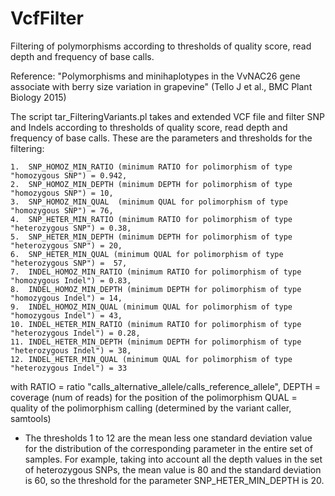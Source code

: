 # VcfFilter

Filtering of polymorphisms according to thresholds of quality score, read depth and frequency of base calls.

Reference: "Polymorphisms and minihaplotypes in the VvNAC26 gene associate with berry size
            variation in grapevine" (Tello J et al., BMC Plant Biology 2015)

The script tar_FilteringVariants.pl takes and extended VCF file and filter SNP and Indels according to thresholds of quality score, 
read depth and frequency of base calls. These are the parameters and thresholds for the filtering:

	1.  SNP_HOMOZ_MIN_RATIO (minimum RATIO for polimorphism of type "homozygous SNP") = 0.942,
	2.  SNP_HOMOZ_MIN_DEPTH (minimum DEPTH for polimorphism of type "homozygous SNP") = 10,
	3.  SNP_HOMOZ_MIN_QUAL  (minimum QUAL for polimorphism of type "homozygous SNP") = 76,
	4.  SNP_HETER_MIN_RATIO (minimum RATIO for polimorphism of type "heterozygous SNP") = 0.38,
	5.  SNP_HETER_MIN_DEPTH (minimum DEPTH for polimorphism of type "heterozygous SNP") = 20,
	6.  SNP_HETER_MIN_QUAL (minimum QUAL for polimorphism of type "heterozygous SNP") =  57,
	7.  INDEL_HOMOZ_MIN_RATIO (minimum RATIO for polimorphism of type "homozygous Indel") = 0.83,
	8.  INDEL_HOMOZ_MIN_DEPTH (minimum DEPTH for polimorphism of type "homozygous Indel") = 14,
	9.  INDEL_HOMOZ_MIN_QUAL (minimum QUAL for polimorphism of type "homozygous Indel") = 43,
	10. INDEL_HETER_MIN_RATIO (minimum RATIO for polimorphism of type "heterozygous Indel") = 0.28,
	11. INDEL_HETER_MIN_DEPTH (minimum DEPTH for polimorphism of type "heterozygous Indel") = 38,
	12. INDEL_HETER_MIN_QUAL (minimum QUAL for polimorphism of type "heterozygous Indel") = 33

with RATIO = ratio "calls_alternative_allele/calls_reference_allele", 
     DEPTH = coverage (num of reads) for the position of the polimorphism
     QUAL = quality of the polimorphism calling (determined by the variant caller, samtools)

- The thresholds 1 to 12 are the mean less one standard deviation value for the distribution of the corresponding parameter in the entire set of samples.
For example, taking into account all the depth values in the set of heterozygous SNPs, the mean value is 80 and the standard deviation is 60, so the threshold for the parameter SNP_HETER_MIN_DEPTH is 20.
